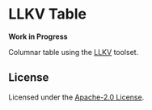 # LLKV Table

**Work in Progress**

Columnar table using the [LLKV](https://github.com/jzombie/rust-llkv) toolset.

## License

Licensed under the [Apache-2.0 License](../LICENSE).

